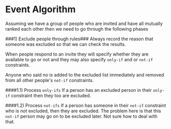 Event Algorithm
===============

Assuming we have a group of people who are invited and have all mutually ranked each other then we need to go through the following phases

###1) Exclude people through rules###
Always record the reason that someone was excluded so that we can check the results. 

When people respond to an invite they will specify whether they are available to go or not and they may also specify `only-if` and or `not-if` constraints.

Anyone who said no is added to the excluded list immediately and removed from all other people's `not-if` constraints. 

####1.1) Process `only-ifs`
If a person has an excluded person in their `only-if` constraint then they too are excluded.

####1.2) Process `not-ifs`
If a person has someone in their `not-if` constraint who is *not* excluded, then they are excluded. The problem here is that this `not-if` person may go on to be excluded later. Not sure how to deal with that.
